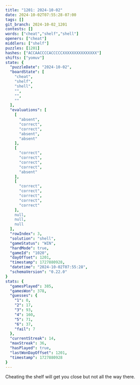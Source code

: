 ```yaml
---
title: "1201: 2024-10-02"
date: 2024-10-02T07:55:28-07:00
tags: []
git_branch: 2024-10-02_1201
contests: []
words: ["cheat","shelf","shell"]
openers: ["cheat"]
middlers: ["shelf"]
puzzles: [1201]
hashes: ["ACCAACCCCACCCCCXXXXXXXXXXXXXXX"]
shifts: ["yomuv"]
state: {
  "puzzleDate": "2024-10-02",
  "boardState": [
    "cheat",
    "shelf",
    "shell",
    "",
    "",
    ""
  ],
  "evaluations": [
    [
      "absent",
      "correct",
      "correct",
      "absent",
      "absent"
    ],
    [
      "correct",
      "correct",
      "correct",
      "correct",
      "absent"
    ],
    [
      "correct",
      "correct",
      "correct",
      "correct",
      "correct"
    ],
    null,
    null,
    null
  ],
  "rowIndex": 3,
  "solution": "shell",
  "gameStatus": "WIN",
  "hardMode": true,
  "gameId": "1020",
  "dayOffset": 1201,
  "timestamp": 1727880928,
  "datetime": "2024-10-02T07:55:28",
  "schemaVersion": "0.22.0"
}
stats: {
  "gamesPlayed": 385,
  "gamesWon": 378,
  "guesses": {
    "1": 0,
    "2": 17,
    "3": 93,
    "4": 160,
    "5": 71,
    "6": 37,
    "fail": 7
  },
  "currentStreak": 14,
  "maxStreak": 36,
  "hasPlayed": true,
  "lastWonDayOffset": 1201,
  "timestamp": 1727880928
}
---
```

<!-- more -->
Cheating the shelf will get you close but not all the way there.
